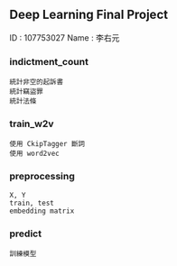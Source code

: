 ## Deep Learning Final Project

ID : 107753027
Name : 李右元

### indictment_count
    統計非空的起訴書
    統計竊盜罪
    統計法條
    
### train_w2v
    使用 CkipTagger 斷詞
    使用 word2vec
    
### preprocessing
    X, Y
    train, test
    embedding matrix
    
### predict
    訓練模型
